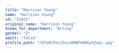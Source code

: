 ```yaml
---
title: "Harrison Young"
name: "Harrison Young"
id: "51931"
original_name: "Harrison Young"
known_for_department: "Acting"
gender: "2"
adult: "false"
profile_path: "/97zWl5VsJ3uvJ6MWFX0HGyhZeqc.jpg"
---
```

